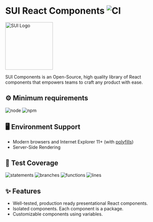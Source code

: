 # SUI React Components ![CI](https://github.com/SUI-Components/sui-components/workflows/CI/badge.svg)

<img src="https://avatars2.githubusercontent.com/u/13288987?s=200&v=4" alt="SUI Logo" width="150">

SUI Components is an Open-Source, high quality library of React components that empowers teams to craft any product with ease.

## ⚙️ Minimum requirements
![node](https://shields.io/badge/node-v16+-lightgray?logo=nodedotjs&logoWidth=20&style=for-the-badge)
![npm](https://shields.io/badge/npm-v7+-lightgrey?logo=npm&logoWidth=20&style=for-the-badge)

## 🖥 Environment Support

- Modern browsers and Internet Explorer 11+ (with [polyfills](https://github.com/SUI-Components/sui/tree/master/packages/sui-polyfills))
- Server-Side Rendering

## 🧪 Test Coverage

![statements](https://shields.io/badge/statements-71.6%25-orange)
![branches](https://shields.io/badge/branches-56.96%25-AA0000)
![functions](https://shields.io/badge/functions-58.83%25-AA0000)
![lines](https://shields.io/badge/lines-73.42%25-orange)

## ✨ Features

- Well-tested, production ready presentational React components.
- Isolated components. Each component is a package.
- Customizable components using variables.
